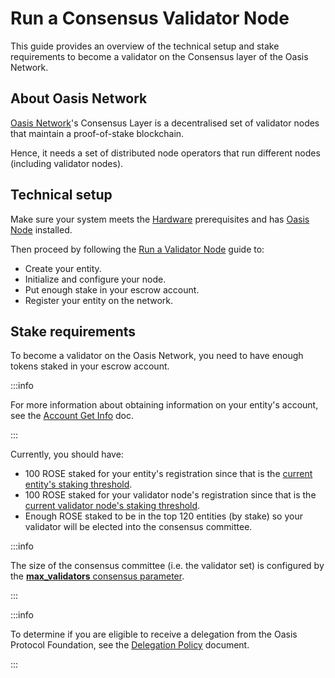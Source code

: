 # Run a Consensus Validator Node

This guide provides an overview of the technical setup and stake requirements to
become a validator on the Consensus layer of the Oasis Network.

## About Oasis Network

[Oasis Network](../oasis-network/README.mdx)'s Consensus Layer is a decentralised set of validator nodes that maintain a proof-of-stake blockchain.

Hence, it needs a set of distributed node operators that run different nodes (including validator nodes).

## Technical setup

Make sure your system meets the [Hardware](../../operators/set-up-your-node/prerequisites/hardware-recommendations.md) prerequisites and has [Oasis Node](../../operators/set-up-your-node/prerequisites/oasis-node.md) installed.

Then proceed by following the [Run a Validator Node](../../operators/set-up-your-node/run-validator.md) guide to:

* Create your entity.
* Initialize and configure your node.
* Put enough stake in your escrow account.
* Register your entity on the network.

## Stake requirements

To become a validator on the Oasis Network, you need to have enough tokens staked in your escrow account.

:::info

For more information about obtaining information on your entity's account, see the [Account Get Info](../manage-tokens/advanced/oasis-cli-tools/get-account-info.md) doc.

:::

Currently, you should have:

* 100 ROSE staked for your entity's registration since that is the [current entity's staking threshold](../oasis-network/genesis-doc.md#node-and-paratime-token-thresholds).
* 100 ROSE staked for your validator node's registration since that is the [current validator node's staking threshold](../oasis-network/genesis-doc.md#node-and-paratime-token-thresholds).
* Enough ROSE staked to be in the top 120 entities (by stake) so your validator will be elected into the consensus committee.

:::info

The size of the consensus committee (i.e. the validator set) is configured by the [**max_validators** consensus parameter](../oasis-network/genesis-doc.md#consensus).

:::

:::info

To determine if you are eligible to receive a delegation from the Oasis Protocol Foundation, see the [Delegation Policy](delegation-policy.md) document.

:::
